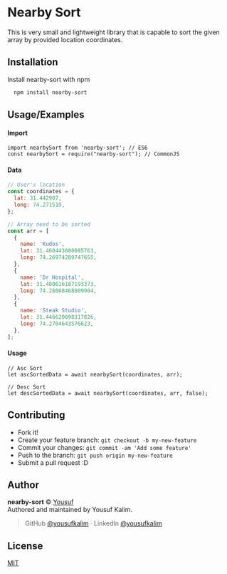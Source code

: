 
# Nearby Sort

This is very small and lightweight library that is capable to sort the given array by provided location coordinates.


## Installation

Install nearby-sort with npm

```bash
  npm install nearby-sort
```
    
## Usage/Examples

#### Import
```
import nearbySort from 'nearby-sort'; // ES6
const nearbySort = require("nearby-sort"); // CommonJS
```

#### Data
```javascript
// User's location
const coordinates = {
  lat: 31.442907,
  long: 74.271519,
};

// Array need to be sorted
const arr = [
  {
    name: 'Kudos',
    lat: 31.460443680085763,
    long: 74.26974289747655,
  },
  {
    name: 'Dr Hospital',
    lat: 31.480616187193373,
    long: 74.28008468009904,
  },
  {
    name: 'Steak Studio',
    lat: 31.446620698317826,
    long: 74.2704643576623,
  },
];
```

#### Usage
```
// Asc Sort
let ascSortedData = await nearbySort(coordinates, arr);

// Desc Sort
let descSortedData = await nearbySort(coordinates, arr, false);
```
## Contributing

- Fork it!
- Create your feature branch: `git checkout -b my-new-feature`
- Commit your changes: `git commit -am 'Add some feature'`
- Push to the branch: `git push origin my-new-feature`
- Submit a pull request :D


## Author

**nearby-sort** © [Yousuf](https://github.com/yousufkalim)  
Authored and maintained by Yousuf Kalim.

> GitHub [@yousufkalim](https://github.com/yousufkalim) · LinkedIn [@yousufkalim](https://www.linkedin.com/in/yousufkalim/)
## License

[MIT](https://choosealicense.com/licenses/mit/)


